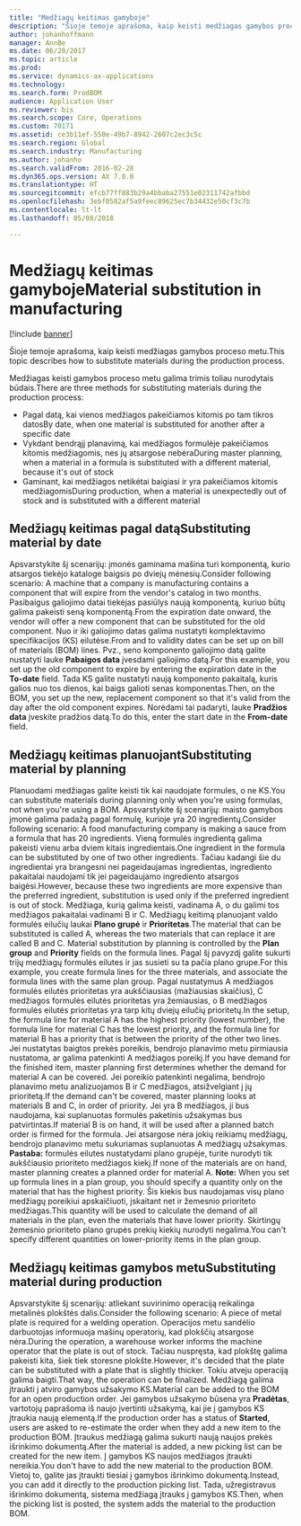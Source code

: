 ```yaml
---
title: "Medžiagų keitimas gamyboje"
description: "Šioje temoje aprašoma, kaip keisti medžiagas gamybos proceso metu."
author: johanhoffmann
manager: AnnBe
ms.date: 06/20/2017
ms.topic: article
ms.prod: 
ms.service: dynamics-ax-applications
ms.technology: 
ms.search.form: ProdBOM
audience: Application User
ms.reviewer: bis
ms.search.scope: Core, Operations
ms.custom: 70171
ms.assetid: ce3b11ef-550e-49b7-8942-2607c2ec3c5c
ms.search.region: Global
ms.search.industry: Manufacturing
ms.author: johanho
ms.search.validFrom: 2016-02-28
ms.dyn365.ops.version: AX 7.0.0
ms.translationtype: HT
ms.sourcegitcommit: efcb77ff883b29a4bbaba27551e02311742afbbd
ms.openlocfilehash: 3ebf0582af5a9feec89625ec7b34432e50cf3c7b
ms.contentlocale: lt-lt
ms.lasthandoff: 05/08/2018

---
```


# <a name="material-substitution-in-manufacturing"></a><span data-ttu-id="f588c-103">Medžiagų keitimas gamyboje</span><span class="sxs-lookup"><span data-stu-id="f588c-103">Material substitution in manufacturing</span></span>

[!include [banner](../includes/banner.md)]

<span data-ttu-id="f588c-104">Šioje temoje aprašoma, kaip keisti medžiagas gamybos proceso metu.</span><span class="sxs-lookup"><span data-stu-id="f588c-104">This topic describes how to substitute materials during the production process.</span></span> 

<span data-ttu-id="f588c-105">Medžiagas keisti gamybos proceso metu galima trimis toliau nurodytais būdais.</span><span class="sxs-lookup"><span data-stu-id="f588c-105">There are three methods for substituting materials during the production process:</span></span>

-   <span data-ttu-id="f588c-106">Pagal datą, kai vienos medžiagos pakeičiamos kitomis po tam tikros datos</span><span class="sxs-lookup"><span data-stu-id="f588c-106">By date, when one material is substituted for another after a specific date</span></span>
-   <span data-ttu-id="f588c-107">Vykdant bendrąjį planavimą, kai medžiagos formulėje pakeičiamos kitomis medžiagomis, nes jų atsargose nebėra</span><span class="sxs-lookup"><span data-stu-id="f588c-107">During master planning, when a material in a formula is substituted with a different material, because it's out of stock</span></span>
-   <span data-ttu-id="f588c-108">Gaminant, kai medžiagos netikėtai baigiasi ir yra pakeičiamos kitomis medžiagomis</span><span class="sxs-lookup"><span data-stu-id="f588c-108">During production, when a material is unexpectedly out of stock and is substituted with a different material</span></span>

## <a name="substituting-material-by-date"></a><span data-ttu-id="f588c-109">Medžiagų keitimas pagal datą</span><span class="sxs-lookup"><span data-stu-id="f588c-109">Substituting material by date</span></span>
<span data-ttu-id="f588c-110">Apsvarstykite šį scenarijų: įmonės gaminama mašina turi komponentą, kurio atsargos tiekėjo kataloge baigsis po dviejų mėnesių.</span><span class="sxs-lookup"><span data-stu-id="f588c-110">Consider following scenario: A machine that a company is manufacturing contains a component that will expire from the vendor's catalog in two months.</span></span> <span data-ttu-id="f588c-111">Pasibaigus galiojimo datai tiekėjas pasiūlys naują komponentą, kuriuo būtų galima pakeisti seną komponentą.</span><span class="sxs-lookup"><span data-stu-id="f588c-111">From the expiration date onward, the vendor will offer a new component that can be substituted for the old component.</span></span> <span data-ttu-id="f588c-112">Nuo ir iki galiojimo datas galima nustatyti komplektavimo specifikacijos (KS) eilutėse.</span><span class="sxs-lookup"><span data-stu-id="f588c-112">From and to validity dates can be set up on bill of materials (BOM) lines.</span></span> <span data-ttu-id="f588c-113">Pvz., seno komponento galiojimo datą galite nustatyti lauke **Pabaigos data** įvesdami galiojimo datą.</span><span class="sxs-lookup"><span data-stu-id="f588c-113">For this example, you set up the old component to expire by entering the expiration date in the **To-date** field.</span></span> <span data-ttu-id="f588c-114">Tada KS galite nustatyti naują komponento pakaitalą, kuris galios nuo tos dienos, kai baigs galioti senas komponentas.</span><span class="sxs-lookup"><span data-stu-id="f588c-114">Then, on the BOM, you set up the new, replacement component so that it's valid from the day after the old component expires.</span></span> <span data-ttu-id="f588c-115">Norėdami tai padaryti, lauke **Pradžios data** įveskite pradžios datą.</span><span class="sxs-lookup"><span data-stu-id="f588c-115">To do this, enter the start date in the **From-date** field.</span></span>

## <a name="substituting-material-by-planning"></a><span data-ttu-id="f588c-116">Medžiagų keitimas planuojant</span><span class="sxs-lookup"><span data-stu-id="f588c-116">Substituting material by planning</span></span>
<span data-ttu-id="f588c-117">Planuodami medžiagas galite keisti tik kai naudojate formules, o ne KS.</span><span class="sxs-lookup"><span data-stu-id="f588c-117">You can substitute materials during planning only when you're using formulas, not when you're using a BOM.</span></span> <span data-ttu-id="f588c-118">Apsvarstykite šį scenarijų: maisto gamybos įmonė galima padažą pagal formulę, kurioje yra 20 ingredientų.</span><span class="sxs-lookup"><span data-stu-id="f588c-118">Consider following scenario: A food manufacturing company is making a sauce from a formula that has 20 ingredients.</span></span> <span data-ttu-id="f588c-119">Vieną formulės ingredientą galima pakeisti vienu arba dviem kitais ingredientais.</span><span class="sxs-lookup"><span data-stu-id="f588c-119">One ingredient in the formula can be substituted by one of two other ingredients.</span></span> <span data-ttu-id="f588c-120">Tačiau kadangi šie du ingredientai yra brangesni nei pageidaujamas ingredientas, ingrediento pakaitalai naudojami tik jei pageidaujamo ingrediento atsargos baigėsi.</span><span class="sxs-lookup"><span data-stu-id="f588c-120">However, because these two ingredients are more expensive than the preferred ingredient, substitution is used only if the preferred ingredient is out of stock.</span></span> <span data-ttu-id="f588c-121">Medžiaga, kurią galima keisti, vadinama A, o du galimi tos medžiagos pakaitalai vadinami B ir C. Medžiagų keitimą planuojant valdo formulės eilučių laukai **Plano grupė** ir **Prioritetas**.</span><span class="sxs-lookup"><span data-stu-id="f588c-121">The material that can be substituted is called A, whereas the two materials that can replace it are called B and C. Material substitution by planning is controlled by the **Plan group** and **Priority** fields on the formula lines.</span></span> <span data-ttu-id="f588c-122">Pagal šį pavyzdį galite sukurti trijų medžiagų formulės eilutes ir jas susieti su ta pačia plano grupe.</span><span class="sxs-lookup"><span data-stu-id="f588c-122">For this example, you create formula lines for the three materials, and associate the formula lines with the same plan group.</span></span> <span data-ttu-id="f588c-123">Pagal nustatymus A medžiagos formulės eilutės prioritetas yra aukščiausias (mažiausias skaičius), C medžiagos formulės eilutės prioritetas yra žemiausias, o B medžiagos formulės eilutės prioritetas yra tarp kitų dviejų eilučių prioritetų.</span><span class="sxs-lookup"><span data-stu-id="f588c-123">In the setup, the formula line for material A has the highest priority (lowest number), the formula line for material C has the lowest priority, and the formula line for material B has a priority that is between the priority of the other two lines.</span></span> <span data-ttu-id="f588c-124">Jei nustatytas baigtos prekės poreikis, bendrojo planavimo metu pirmiausia nustatoma, ar galima patenkinti A medžiagos poreikį.</span><span class="sxs-lookup"><span data-stu-id="f588c-124">If you have demand for the finished item, master planning first determines whether the demand for material A can be covered.</span></span> <span data-ttu-id="f588c-125">Jei poreikio patenkinti negalima, bendrojo planavimo metu analizuojamos B ir C medžiagos, atsižvelgiant į jų prioritetą.</span><span class="sxs-lookup"><span data-stu-id="f588c-125">If the demand can't be covered, master planning looks at materials B and C, in order of priority.</span></span> <span data-ttu-id="f588c-126">Jei yra B medžiagos, ji bus naudojama, kai suplanuotas formulės paketinis užsakymas bus patvirtintas.</span><span class="sxs-lookup"><span data-stu-id="f588c-126">If material B is on hand, it will be used after a planned batch order is firmed for the formula.</span></span> <span data-ttu-id="f588c-127">Jei atsargose nėra jokių reikiamų medžiagų, bendrojo planavimo metu sukuriamas suplanuotas A medžiagų užsakymas. **Pastaba:** formulės eilutes nustatydami plano grupėje, turite nurodyti tik aukščiausio prioriteto medžiagos kiekį.</span><span class="sxs-lookup"><span data-stu-id="f588c-127">If none of the materials are on hand, master planning creates a planned order for material A. **Note:** When you set up formula lines in a plan group, you should specify a quantity only on the material that has the highest priority.</span></span> <span data-ttu-id="f588c-128">Šis kiekis bus naudojamas visų plano medžiagų poreikiui apskaičiuoti, įskaitant net ir žemesnio prioriteto medžiagas.</span><span class="sxs-lookup"><span data-stu-id="f588c-128">This quantity will be used to calculate the demand of all materials in the plan, even the materials that have lower priority.</span></span> <span data-ttu-id="f588c-129">Skirtingų žemesnio prioriteto plano grupės prekių kiekių nurodyti negalima.</span><span class="sxs-lookup"><span data-stu-id="f588c-129">You can't specify different quantities on lower-priority items in the plan group.</span></span>

## <a name="substituting-material-during-production"></a><span data-ttu-id="f588c-130">Medžiagų keitimas gamybos metu</span><span class="sxs-lookup"><span data-stu-id="f588c-130">Substituting material during production</span></span>
<span data-ttu-id="f588c-131">Apsvarstykite šį scenarijų: atliekant suvirinimo operaciją reikalinga metalinės plokštės dalis.</span><span class="sxs-lookup"><span data-stu-id="f588c-131">Consider the following scenario: A piece of metal plate is required for a welding operation.</span></span> <span data-ttu-id="f588c-132">Operacijos metu sandėlio darbuotojas informuoja mašinų operatorių, kad plokščių atsargose nėra.</span><span class="sxs-lookup"><span data-stu-id="f588c-132">During the operation, a warehouse worker informs the machine operator that the plate is out of stock.</span></span> <span data-ttu-id="f588c-133">Tačiau nuspręsta, kad plokštę galima pakeisti kita, šiek tiek storesne plokšte.</span><span class="sxs-lookup"><span data-stu-id="f588c-133">However, it's decided that the plate can be substituted with a plate that is slightly thicker.</span></span> <span data-ttu-id="f588c-134">Tokiu atveju operaciją galima baigti.</span><span class="sxs-lookup"><span data-stu-id="f588c-134">That way, the operation can be finalized.</span></span> <span data-ttu-id="f588c-135">Medžiagą galima įtraukti į atviro gamybos užsakymo KS.</span><span class="sxs-lookup"><span data-stu-id="f588c-135">Material can be added to the BOM for an open production order.</span></span> <span data-ttu-id="f588c-136">Jei gamybos užsakymo būsena yra **Pradėtas**, vartotojų paprašoma iš naujo įvertinti užsakymą, kai jie į gamybos KS įtraukia naują elementą.</span><span class="sxs-lookup"><span data-stu-id="f588c-136">If the production order has a status of **Started**, users are asked to re-estimate the order when they add a new item to the production BOM.</span></span> <span data-ttu-id="f588c-137">Įtraukus medžiagą galima sukurti naują naujos prekės išrinkimo dokumentą.</span><span class="sxs-lookup"><span data-stu-id="f588c-137">After the material is added, a new picking list can be created for the new item.</span></span> <span data-ttu-id="f588c-138">Į gamybos KS naujos medžiagos įtraukti nereikia.</span><span class="sxs-lookup"><span data-stu-id="f588c-138">You don't have to add the new material to the production BOM.</span></span> <span data-ttu-id="f588c-139">Vietoj to, galite jas įtraukti tiesiai į gamybos išrinkimo dokumentą.</span><span class="sxs-lookup"><span data-stu-id="f588c-139">Instead, you can add it directly to the production picking list.</span></span> <span data-ttu-id="f588c-140">Tada, užregistravus išrinkimo dokumentą, sistema medžiagą įtrauks į gamybos KS.</span><span class="sxs-lookup"><span data-stu-id="f588c-140">Then, when the picking list is posted, the system adds the material to the production BOM.</span></span>





